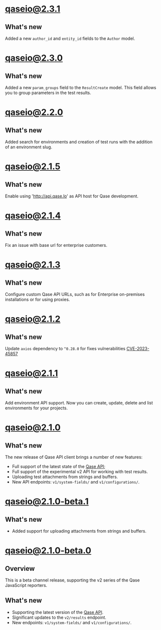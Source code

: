 # qaseio@2.3.1

## What's new

Added a new `author_id` and `entity_id` fields to the `Author` model.

# qaseio@2.3.0

## What's new

Added a new `param_groups` field to the `ResultCreate` model. 
This field allows you to group parameters in the test results.

# qaseio@2.2.0

## What's new

Added search for environments and creation of test runs with the addition of an environment slug.

# qaseio@2.1.5

## What's new

Enable using 'http://api.qase.lo' as API host for Qase development.

# qaseio@2.1.4

## What's new

Fix an issue with base url for enterprise customers.   

# qaseio@2.1.3

## What's new

Configure custom Qase API URLs, such as for Enterprise on-premises installations
or for using proxies.

# qaseio@2.1.2

## What's new

Update `axios` dependency to `^0.28.0` for fixes vulnerabilities [CVE-2023-45857](https://github.com/advisories/GHSA-wf5p-g6vw-rhxx)

# qaseio@2.1.1

## What's new

Add environment API support. Now you can create, update, delete and list environments for your projects.

# qaseio@2.1.0

## What's new

The new release of Qase API client brings a number of new features:

* Full support of the latest state of the [Qase API](https://developers.qase.io/reference);
* Full support of the experimental v2 API for working with test results.
* Uploading test attachments from strings and buffers.
* New API endpoints: `v1/system-fields/` and `v1/configurations/`.

# qaseio@2.1.0-beta.1

## What's new

* Added support for uploading attachments from strings and buffers. 

# qaseio@2.1.0-beta.0

## Overview

This is a beta channel release, supporting the v2 series of the Qase JavaScript reporters.

## What's new

* Supporting the latest version of the [Qase API](https://developers.qase.io/reference).
* Significant updates to the `v2/results` endpoint.
* New endpoints: `v1/system-fields/` and `v1/configurations/`.
